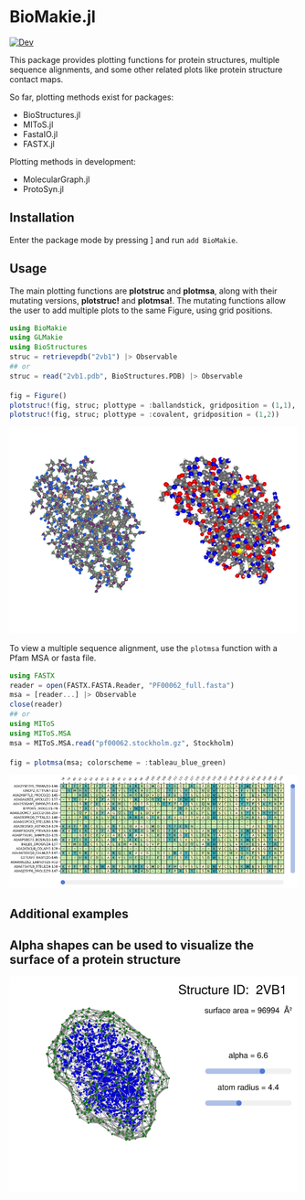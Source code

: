 # BioMakie.jl
[![Dev](https://img.shields.io/badge/docs-dev-blue.svg)](https://kool7d.github.io/BioMakie.jl/dev)

<!-- [![codecov.io](http://codecov.io/github/kool7d/BioMakie.jl/coverage.svg?branch=master)](http://codecov.io/github/kool7d/BioMakie.jl?branch=master) -->

This package provides plotting functions for protein structures, multiple sequence alignments, and some other related plots like protein structure contact maps.

So far, plotting methods exist for packages: 
 - BioStructures.jl
 - MIToS.jl
 - FastaIO.jl
 - FASTX.jl

Plotting methods in development:
 - MolecularGraph.jl
 - ProtoSyn.jl

## Installation
 
Enter the package mode by pressing ] and run `add BioMakie`.

## Usage

The main plotting functions are **plotstruc** and **plotmsa**, along with their mutating 
versions, **plotstruc!** and **plotmsa!**. The mutating functions allow the user to add multiple plots to the same Figure, using grid positions.

```julia
using BioMakie
using GLMakie
using BioStructures
struc = retrievepdb("2vb1") |> Observable
## or
struc = read("2vb1.pdb", BioStructures.PDB) |> Observable

fig = Figure()
plotstruc!(fig, struc; plottype = :ballandstick, gridposition = (1,1), atomcolors = aquacolors)
plotstruc!(fig, struc; plottype = :covalent, gridposition = (1,2))
```
<p align="center"><img src="docs/src/assets/2vb1.png"></p>

To view a multiple sequence alignment, use the `plotmsa` function with a Pfam MSA or fasta file.

```julia
using FASTX
reader = open(FASTX.FASTA.Reader, "PF00062_full.fasta")
msa = [reader...] |> Observable
close(reader)
## or 
using MIToS
using MIToS.MSA
msa = MIToS.MSA.read("pf00062.stockholm.gz", Stockholm)

fig = plotmsa(msa; colorscheme = :tableau_blue_green)
```
<p align="center"><img src="docs/src/assets/msa.png"></p>

## Additional examples

## Alpha shapes can be used to visualize the surface of a protein structure

<p align="center"><img src="docs/src/assets/alphashape.png"></p>
